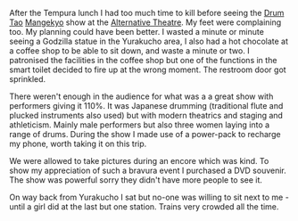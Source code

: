 After the Tempura lunch I had too much time to kill before seeing the
[Drum Tao](http://www.drum-tao.com/main/english)
[Mangekyo](https://mangekyo-tokyo.com/en/) show at the
[Alternative Theatre](https://www.alternative-theatre.jp/en/about/).
My feet were complaining too. My planning
could have been better. I wasted a minute or minute seeing a Godzilla statue
in the Yurakucho area, I also had a hot chocolate at a coffee shop to be able to
sit down, and waste a minute or two. I patronised the facilities in the coffee shop
but one of the functions in the smart toilet decided to fire up at the wrong moment.
The restroom door got sprinkled.

There weren't enough in the audience for what was a a great show with
performers giving it 110%. It was Japanese drumming (traditional flute and plucked
instruments also used) but with modern theatrics and staging and athleticism.
Mainly male performers but also three women laying into a range of drums. During the
show I made use of a power-pack to recharge my phone, worth taking it on this trip.

We were allowed to take pictures during an encore which was kind. To show my
appreciation of such a bravura event I purchased a DVD souvenir. The show was powerful
sorry they didn't have more people to see it.

On way back from Yurakucho I sat but no-one was willing to sit next to me -
until a girl did at the last but one station. Trains very crowded all the time.
